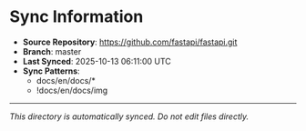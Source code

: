 # Sync Information

- **Source Repository**: https://github.com/fastapi/fastapi.git
- **Branch**: master
- **Last Synced**: 2025-10-13 06:11:00 UTC
- **Sync Patterns**:
  - docs/en/docs/*
  - !docs/en/docs/img

---
*This directory is automatically synced. Do not edit files directly.*
